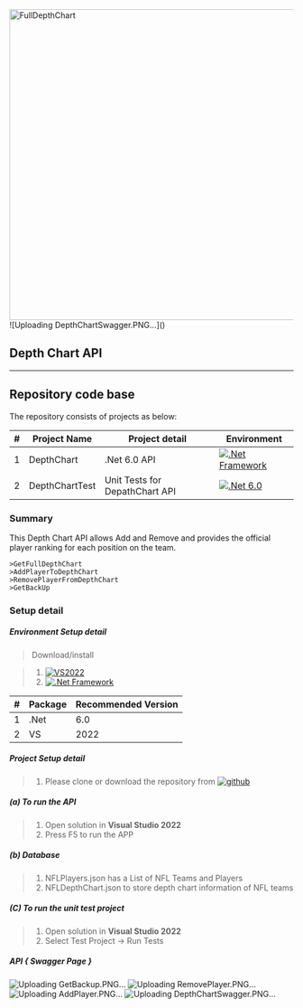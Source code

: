 <img width="550" alt="FullDepthChart" src="https://github.com/srinivasteella/DepthChart/assets/37522670/90f270a7-3fde-40a8-a3b6-f515cacadffb">
![Uploading DepthChartSwagger.PNG…]()

## Depth Chart API

---------------------------------------

## Repository code base

The repository consists of projects as below:

| # |Project Name | Project detail | Environment |
| ---| ---  | ---           | ---          |
| 1 | DepthChart | .Net 6.0 API | [![.Net Framework](https://img.shields.io/badge/-.NET%206.0-blueviolet)](https://dotnet.microsoft.com/en-us/download/dotnet/thank-you/sdk-6.0.411-windows-x64-installer)|
| 2 | DepthChartTest | Unit Tests for DepathChart API | [![.Net 6.0](https://img.shields.io/badge/-.NET%206.0-blueviolet)](https://dotnet.microsoft.com/en-us/download/dotnet/thank-you/sdk-6.0.411-windows-x64-installer)

### Summary

This Depth Chart API allows Add and Remove and provides the official player ranking for each position on the team.
```
>GetFullDepthChart
>AddPlayerToDepthChart
>RemovePlayerFromDepthChart
>GetBackUp

```

### Setup detail

##### Environment Setup detail

> Download/install   	

> 1. [![VS2022](https://img.shields.io/badge/VS-2022-blue.svg)](https://git-scm.com/downloads) 
>	2. [![.Net Framework](https://img.shields.io/badge/-.NET%206.0-blueviolet)](https://dotnet.microsoft.com/en-us/download/dotnet/thank-you/sdk-6.0.411-windows-x64-installer)

| # |Package | Recommended Version
| ---| ---  | ---           
| 1 | .Net | 6.0 
| 2| VS | 2022

##### Project Setup detail

>   1. Please clone or download the repository from [![github](https://img.shields.io/badge/git-hub-blue.svg?style=plastic)](https://github.com/srinivasteella/DepthChart) 

##### (a) To run the API
   
>   1. Open solution in **Visual Studio 2022** 
>   2. Press F5 to run the APP

##### (b) Database
>   1. NFLPlayers.json has a List of NFL Teams and Players
>   2. NFLDepthChart.json to store depth chart information of NFL teams

##### (C) To run the unit test project
>   1. Open solution in **Visual Studio 2022**
>   2. Select Test Project -> Run Tests

##### API { Swagger Page }
![Uploading GetBackup.PNG…]()
![Uploading RemovePlayer.PNG…]()
![Uploading AddPlayer.PNG…]()
![Uploading DepthChartSwagger.PNG…]()
